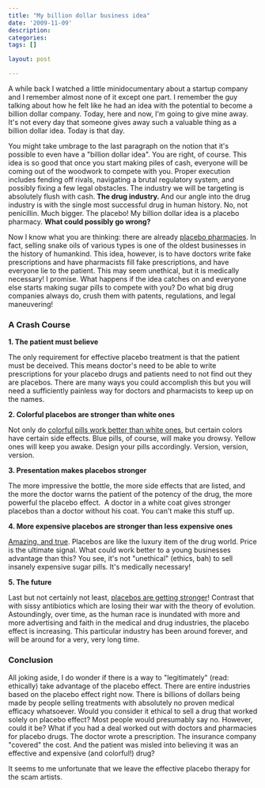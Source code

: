 ```yaml
---
title: "My billion dollar business idea"
date: '2009-11-09'
description:
categories:
tags: []

layout: post

---
```

A while back I watched a little minidocumentary about a startup company and I remember almost none of it except one part. I remember the guy talking about how he felt like he had an idea with the potential to become a billion dollar company. Today, here and now, I'm going to give mine away. It's not every day that someone gives away such a valuable thing as a billion dollar idea. Today is that day.

You might take umbrage to the last paragraph on the notion that it's possible to even have a "billion dollar idea". You are right, of course. This idea is so good that once you start making piles of cash, everyone will be coming out of the woodwork to compete with you. Proper execution includes fending off rivals, navigating a brutal regulatory system, and possibly fixing a few legal obstacles. The industry we will be targeting is absolutely flush with cash.<strong> The drug industry. </strong>And our angle into the drug industry is with the single most successful drug in human history. No, not penicillin. Much bigger. The placebo! My billion dollar idea is a placebo pharmacy. <strong>What could possibly go wrong?</strong>

Now I know what you are thinking: there are already <a href="http://en.wikipedia.org/wiki/Homeopathy">placebo pharmacies</a>. In fact, selling snake oils of various types is one of the oldest businesses in the history of humankind. This idea, however, is to have doctors write fake prescriptions and have pharmacists fill fake prescriptions, and have everyone lie to the patient. This may seem unethical, but it is medically necessary! I promise. What happens if the idea catches on and everyone else starts making sugar pills to compete with you? Do what big drug companies always do, crush them with patents, regulations, and legal maneuvering!
<h3>A Crash Course</h3>
<strong>1. The patient must believe</strong>

The only requirement for effective placebo treatment is that the patient must be deceived. This means doctor's need to be able to write prescriptions for your placebo drugs and patients need to not find out they are placebos. There are many ways you could accomplish this but you will need a sufficiently painless way for doctors and pharmacists to keep up on the names.

<strong>2. Colorful placebos are stronger than white ones</strong>

Not only do <a href="http://www.mindhacks.com/blog/2006/10/red_pill_or_the_blue.html">colorful pills work better than white ones</a>, but certain colors have certain side effects. Blue pills, of course, will make you drowsy. Yellow ones will keep you awake. Design your pills accordingly. Version, version, version.

<strong>3. Presentation makes placebos stronger</strong>

The more impressive the bottle, the more side effects that are listed, and the more the doctor warns the patient of the potency of the drug, the more powerful the placebo effect.  A doctor in a white coat gives stronger placebos than a doctor without his coat. You can't make this stuff up.

<strong>4. More expensive placebos are stronger than less expensive ones</strong>

<a href="http://www.scienceagogo.com/news/20080204181613data_trunc_sys.shtml">Amazing, and true</a>. Placebos are like the luxury item of the drug world. Price is the ultimate signal. What could work better to a young businesses advantage than this? You see, it's not "unethical" (ethics, bah) to sell insanely expensive sugar pills. It's medically necessary!

<strong>5. The future
</strong>

Last but not certainly not least, <a href="http://www.wired.com/medtech/drugs/magazine/17-09/ff_placebo_effect?currentPage=all">placebos are getting stronger</a>! Contrast that with sissy antibiotics which are losing their war with the theory of evolution. Astoundingly, over time, as the human race is inundated with more and more advertising and faith in the medical and drug industries, the placebo effect is increasing. This particular industry has been around forever, and will be around for a very, very long time.
<h3><strong>Conclusion</strong></h3>
All joking aside, I do wonder if there is a way to "legitimately" (read: ethically) take advantage of the placebo effect. There are entire industries based on the placebo effect right now. There is billions of dollars being made by people selling treatments with absolutely no proven medical efficacy whatsoever. Would you consider it ethical to sell a drug that worked solely on placebo effect? Most people would presumably say no. However, could it be? What if you had a deal worked out with doctors and pharmacies for placebo drugs. The doctor wrote a prescription. The insurance company "covered" the cost. And the patient was misled into believing it was an effective and expensive (and colorful!) drug?

It seems to me unfortunate that we leave the effective placebo therapy for the scam artists.